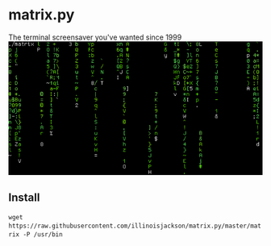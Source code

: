 # matrix.py
The terminal screensaver you've wanted since 1999
![Matrix Demo GIF](animation.gif)
## Install
`wget https://raw.githubusercontent.com/illinoisjackson/matrix.py/master/matrix -P /usr/bin`
